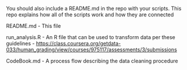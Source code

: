 You should also include a README.md in the repo with your scripts. This repo explains how all of the scripts work and how they are connected


README.md - This file

run_analysis.R - An R file that can be used to transform data per these guidelines - https://class.coursera.org/getdata-033/human_grading/view/courses/975117/assessments/3/submissions

CodeBook.md - A process flow describing the data cleaning procedure